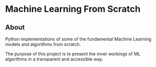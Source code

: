 # Machine Learning From Scratch

## About
Python implementations of some of the fundamental Machine Learning models and algorithms from scratch.

The purpose of this project is to present the inner workings of ML algorithms in a transparent and accessible way.
